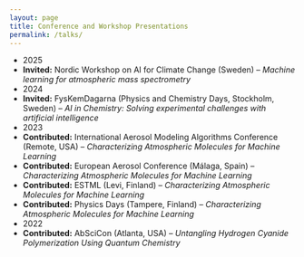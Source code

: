 ```yaml
---
layout: page
title: Conference and Workshop Presentations
permalink: /talks/
---
```


<ul class="pub-list">

  <!-- 2025 -->
  <li class="pub-year-divider">2025</li>
  <li class="pub-entry">
    <strong>Invited:</strong> Nordic Workshop on AI for Climate Change (Sweden) – 
    <em>Machine learning for atmospheric mass spectrometry</em>
  </li>

  <!-- 2024 -->
  <li class="pub-year-divider">2024</li>
  <li class="pub-entry">
    <strong>Invited:</strong> FysKemDagarna (Physics and Chemistry Days, Stockholm, Sweden) – 
    <em>AI in Chemistry: Solving experimental challenges with artificial intelligence</em>
  </li>

  <!-- 2023 -->
  <li class="pub-year-divider">2023</li>
  <li class="pub-entry">
    <strong>Contributed:</strong> International Aerosol Modeling Algorithms Conference (Remote, USA) – 
    <em>Characterizing Atmospheric Molecules for Machine Learning</em>
  </li>
  <li class="pub-entry">
    <strong>Contributed:</strong> European Aerosol Conference (Málaga, Spain) – 
    <em>Characterizing Atmospheric Molecules for Machine Learning</em>
  </li>
  <li class="pub-entry">
    <strong>Contributed:</strong> ESTML (Levi, Finland) – 
    <em>Characterizing Atmospheric Molecules for Machine Learning</em>
  </li>
  <li class="pub-entry">
    <strong>Contributed:</strong> Physics Days (Tampere, Finland) – 
    <em>Characterizing Atmospheric Molecules for Machine Learning</em>
  </li>

  <!-- 2022 -->
  <li class="pub-year-divider">2022</li>
  <li class="pub-entry">
    <strong>Contributed:</strong> AbSciCon (Atlanta, USA) – 
    <em>Untangling Hydrogen Cyanide Polymerization Using Quantum Chemistry</em>
  </li>

</ul>
